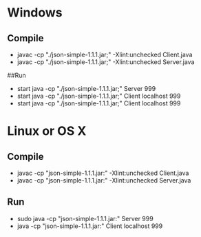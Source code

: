 # Windows

## Compile
* javac -cp "./json-simple-1.1.1.jar;" -Xlint:unchecked Client.java
* javac -cp "./json-simple-1.1.1.jar;" -Xlint:unchecked Server.java

##Run
* start java -cp "./json-simple-1.1.1.jar;" Server 999
* start java -cp "./json-simple-1.1.1.jar;" Client localhost 999
* start java -cp "./json-simple-1.1.1.jar;" Client localhost 999

# Linux or OS X

## Compile
* javac -cp "json-simple-1.1.1.jar:" -Xlint:unchecked Client.java
* javac -cp "json-simple-1.1.1.jar:" -Xlint:unchecked Server.java

## Run
* sudo java -cp "json-simple-1.1.1.jar:" Server 999
* java -cp "json-simple-1.1.1.jar:" Client localhost 999
